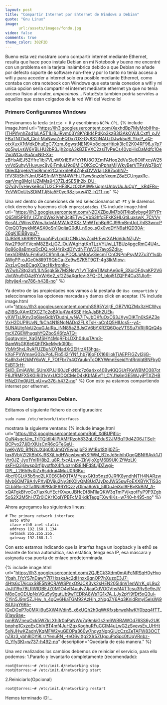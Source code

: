 ```yaml
---
layout: post
title: "Compartir Internet por Ehternet de Windows a Debian"
quote: "Gnu Linux"
image:
      url:/assets/images/fondo.jpg
video: false
comments: true
theme_color: 302F2D
---
```


Bueno esta vez mostrare como compartir internet mediante Ethernet, resulta que hace poco instale  Debian en mi Notebook y bueno  me encontré con un problema en la tarjeta inalámbrica debido a que Debian no añade por defecto soporte de software non-free y por lo tanto no tenía acceso a wifi y para acceder a internet solo era posible mediante Ethernet, como contaba con otra notebook con Windows que esta tenia conexion a wifi y mi unica opcion seria compartir el internet mediante ethernet ya que no tenia acceso fisico al router, _empecemos_...
Nota:Esto tambien podria servirles a aquellos que estan colgados de la red Wifi del Vecino lol

### Primero Configuramos Windows

Presionamos la tecla `inicio + R` y escribimos `NCPA.CPL`.
{% include image.html url="https://lh3.googleusercontent.com/XaxhdBp7MyMobIHhs-lTHPifynhZsd1xLA5T1Ll8JiRvm03Y8KYdId4PdKp3kzB3l3AkOWJLCxtfl_pJVFBaTND1u8_Cinl-MaNwaZnEQDx7OX-Gy8S2iNAUzDJwk5uBLYkcP_aQ-otxXuxX1tMdkDhuEgC7Xzm_6gwstNEN9Xp8clpprHtipk3Ic02K04RF96_y7p7gp5jwLvsW6VBLHU2bR3Jjh2qxA3kBZEVXC2zsiTvPeCs40vpHixDaMdfc1Oe2xoWCiujSuAnxN0-Xa-zBHsAiEJ52Yfre1ibj7VLnWXrIE6VFcYHU8O9ZmFAHoq2dVuSle8OliFxcsW25vvVdSuhyVHuyuyc8y6IFmIuLI9q6MICOKScCnPphsMjlWkvBerVTPsWq78qY06edQrge6sYnsBmne2CamxnleK4ZpExDVVrIajL897oqhN7-lYV3RtShIYJmUS4SfniMYEjM4WFhUTww5nzdqNxqmZ8aECUrgaxRe-qarVmg8MgHJZMMa9437ZLdSE51h2b_DU-O7v3yTvHevkeBcxTU2CPHF3KJz0zbAIlWksigmsUnbvUuJuCgY__kR4FRv-YcVWOoUtsSDiMTJj5ta5F0yeR8zjs=w412-h211-no" %}

Una vez dentro de conexiones de red seleccionamos `WI-FI` y le daremos click derecho y hacemos click en`propiedades`.
{% include image.html url="https://lh3.googleusercontent.com/N2DXZBqJM7b8lT4iq6ybyg49PYPrO65WSPB1V_IZZm0We2lVeh3cjtETyvCVbS3hfcEFkKSHLGtiLuxswK_7CVVy6osALZWjnsXWmJkdyAbMWJd2XSzlMhWTphBp6CJ99mBmUoL7nlS3wncPCtoQOTgwkM6ASX0oSn1QqIjaG0dU_n9oo_sOx0voDYN9aHQD30A-26gK1ElBBygu7-DJB59Lk6R9RY8xuaAiFvLnddzCNkUsvZcxHrEwrXAHoVduNZjJV-Nw2P9oYYVcnM8ZBxLjG7_lOuWAgHqtKnTLzVYUwLLTBUz4pgcRmC4U4r_8g86o8aBmxoDcDQ_voU4r9xdDYydNFYsV307avoSZdiu-hexhDRMAuFm6uGC6fmlLquPDQfJuMqAv3iecmTCnCNPmPsyM2Zu3Y1v4bAWgPP-oJGe0h8Il9T9QbCa-Ze9wS7K5T9GT-4g3IkMIow-2vzLyCpeBCagXCacHixfronIIc-WZwhZ8tg2pfL1LN5sgk5k7MSNsyY1vYTq9eTlMxhAe6gR_3XoiOF4yaKP2V6JixtWru9iO4z6YxWr6e2_sf2Z5aXqrfev-3FQ-Df_bIpi51ZQFP4Cu31JIo9-jbhyjje4=w786-h438-no" %}


Ya dentro de las propiedades nos vamos a la pestaña de `Uso compartido` y seleccionamos las opciones marcadas y damos click en aceptar.
{% include image.html url="https://lh3.googleusercontent.com/hSS95YzIjtE_GB7VlQZMx3zHCWyxaZlBSuXAm1ZXCZTc2oBXIu4Va4SSEjHcAJsBh2UEk-yXWTsUKnv3p6iseGdbYDudni_wNA7lTyJbDKfuOxC63JXyyDIKTn0kSAZ3eVxH2DUP9UvN_fkCh4N18NgNADq2FLKTsH-aCr4Q5HlUcs5--y4-5UNAUtgNxU2quGJaIRa_jNN85aZBJsOV6bYXRZQ6OozVTSSu7VRIjRQrQ4smcXZGEWhugshYQZboSK6fzATQ-5gqtqymH_XqGMSHY4MqRFbLDXh04uxTAm3-BamWsGK6e6QhTKkeMyrk0I0b-YbMr5hxLRvAFUZBuNOYNadXr2EHrzX13hga-kXoFPVWmavG02uPofJFlp5iI2rYNf_hb7j6oFtX166liokTiAEPFIGZvI2jjG-Ka8h3xH2kMY6xW_F_7OfFbr7n4OYauknTcOKYWmnEseidYntRnVqtBNFky0EjiBT3rH-5klD_EmjAWkl_SUmXPJJl60JzFxN5c7z6a4xx40BwKiQGUrFKeWBMO387otF6JfRMFX5KGiRj31vVxUCIDQCMeD4kKbfAEvf1I_CYJ1s6nGE5WJyjPTXZHBHNzD7m0jUELpU=w376-h472-no" %}
Con esto ya estamos compartiendo internet por ethernet.

### Ahora Configuramos Debian.

Editamos el siguiente fichero de configuración:

```
sudo nano /etc/network/interfaces
```

mostrara la siguiente ventana:
{% include image.html url="https://lh3.googleusercontent.com/Bq6_XdBUPjflc-OuN4sgcfJm_TrITQldlI4iIPjAMFRzoh832qLt0EduS2JMBqT9d4Z06JTSeI-BCPvo27JjDrXlUsCnR6cGTeGsU-IveKyW0_BfN2rJXdg0I0JmQYEwpajbF2IW1Bo1SXjI0Z5-Iqx8VbVZl2ltBblXJ9SXjLbdHWcwbvmNSfWM_B2eJd5nhihOqgQBNf6Avk1J1Vtr0JZ-Jyx1Yni1H8b2_u8R_fxcALsw-ZkVjloXgM6B9UK-ZfWzLK-skFHQ3jGwsp0rfjbyxtfbX4lfuozrnIS8INFdSfJjDZwgj-DPL_L2I6h9vXiZx6sddrai4MuU0R6Ku-4bcf0GLtX5b5nd2LK0E6CMXITAMYeuxGKfp5nzd0JRfK8yndhNTH4NARzwMvb6OM79A4vPXvjDViju2Ny3tKOlvQM8Ud7JyDoJWS5swFoEXXBYKTlS3oCLb5Rq-k2TaflNil8PKk0F9RYIQzzyOlma6oVb_5IIDuJeiXoI9FByKkBiM_A-xQATgkBfvcCo7jaxKuYEcHXvpuJBHcDf8M1laQKW3qTmPVjkqofFyP9F9Zgb5oS2X2M5hH7Zr0iCKr1CgIYPBFcMBKdkTeggFXw4iKs=w740-h495-no" %}

Ahora agregamos las siguientes lineas:

```
# The primary network interface
  auto eth0
  iface eth0 inet static
  address 192.168.1.134
  netmask 255.255.255.
  gateway 192.168.1.1
```
  
Con esto estamos indicando que la interfaz haga un loopback y la eth0 se levante de forma automática, sea estática, tenga esa IP, esa máscara y asignada esa puerta de enlace predeterminada.

{% include image.html url="https://lh3.googleusercontent.com/2QJECk3Xdm0mAiFcNRSqH0yHvoYbah_1YcYS7nDawY7l7HxsksAc2dHnxx9qnOP7hXuzoE3J7-4Hts6cTAjcxxS8E5N9CRAWSPnxO9JCK3vk2sHEN205I4nV1enWrrK_gL9u2JvJtI19p7BLRWIDBEJZ0M1O4yR4uuIy7JjaaCdVOOVhsM4TTcsu3RvSe9eJVM8oCoODUpNxVGu5y9gutUb9wTEDRA8WsTG1k7A_LJy2pYl9fDt5xQ3ul-CYin5J9nr5ZJHw_h_4gQv6HiaTGM92AzHjh_zNqgZY6Aq3KnidRmyI5eIsWj98iUUgY665-IQxDOpP7o0MXii9uSXW4IVdin5_x6xUQh2h0qWtKfxsbrweMwKY0bzq4fTT_81aw9ae-pmBWZneuOxk5WZkLXh3r0aPaNWp7q9mkiGs2m6WBBAWOd76SS6y2UKbnphp1CxzqExChIVBT4mf4JuHZqxKoghuRFuCCIM4uLwG2zSvevsEv_UHHt5xNJHwKZadnVKqMFW2yuGEOPa360w7nqyzNgpGiUcCzxZeTAFW83OCTnZ8z3_ybh8lDY9LrzYenuRN_-teO6viXg2XIr5ZUgcuPaSpc0tUqVRnbz-O_Yfy3KI=w737-h492-no" description="Quedaría de esta manera." %}

Una vez realizados los cambios debemos de reiniciar el servicio, para ello podemos:
1.Pararlo y levantarlo completamente (recomendado):

```
root@torres:~# /etc/init.d/networking stop
root@torres:~# /etc/init.d/networking start
```

2.Reiniciarlo(Opcional)

```
root@torres:~# /etc/init.d/networking restart
```


Hemos terminado :D!...
